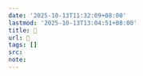 ```yaml
---
date: '2025-10-13T11:32:09+08:00'
lastmod: '2025-10-13T13:04:51+08:00'
title: 󰫻
url: 󰫻
tags: []
src:
note:
---
```

